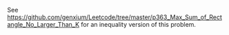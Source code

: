 See https://github.com/genxium/Leetcode/tree/master/p363_Max_Sum_of_Rectangle_No_Larger_Than_K for an inequality version of this problem.
